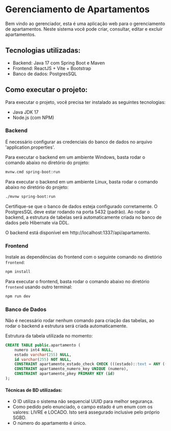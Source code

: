 # Gerenciamento de Apartamentos

Bem vindo ao gerenciador, esta é uma aplicação web para o gerenciamento de apartamentos. Neste sistema você pode criar, consultar, editar e excluir apartamentos.

## Tecnologias utilizadas:

- Backend: Java 17 com Spring Boot e Maven
- Frontend: ReactJS + Vite + Bootstrap
- Banco de dados: PostgresSQL

## Como executar o projeto:

Para executar o projeto, você precisa ter instalado as seguintes tecnologias:
- Java JDK 17
- Node.js (com NPM)

### Backend

É necessário configurar as credenciais do banco de dados no arquivo 'application.properties'.

Para executar o backend em um ambiente Windows, basta rodar o comando abaixo no diretório do projeto:

```sh
mvnw.cmd spring-boot:run
```

Para executar o backend em um ambiente Linux, basta rodar o comando abaixo no diretório do projeto:

```sh
./mvnw spring-boot:run
```

Certifique-se que o banco de dados esteja configurado corretamente. O PostgresSQL deve estar rodando na porta 5432 (padrão).
Ao rodar o backend, a estrutura de tabelas será automaticamente criada no banco de dados pelo Hibernate via DDL.

O backend está disponível em http://localhost:1337/api/apartamento.

### Frontend

Instale as dependências do frontend com o seguinte comando no diretório `frontend`:

```sh
npm install
```

Para executar o frontend, basta rodar o comando abaixo no diretório `frontend` usando outro terminal:

```sh
npm run dev
```

### Banco de Dados

Não é necessário rodar nenhum comando para criação das tabelas, ao rodar o backend a estrutura será criada automaticamente.

Estrutura da tabela utilizada no momento:
```sql
CREATE TABLE public.apartamento (
	numero int4 NULL,
	estado varchar(255) NULL,
	id varchar(255) NOT NULL,
	CONSTRAINT apartamento_estado_check CHECK (((estado)::text = ANY ((ARRAY['LIVRE'::character varying, 'LOCADO'::character varying])::text[]))),
	CONSTRAINT apartamento_numero_key UNIQUE (numero),
	CONSTRAINT apartamento_pkey PRIMARY KEY (id)
);
```

#### Técnicas de BD utilizadas:
- O ID utiliza o sistema não sequencial UUID para melhor segurança.
- Como pedido pelo enunciado, o campo estado é um enum com os valores: LIVRE e LOCADO. Isto será assegurado inclusive pelo próprio SGBD.
- O número do apartamento é único.
